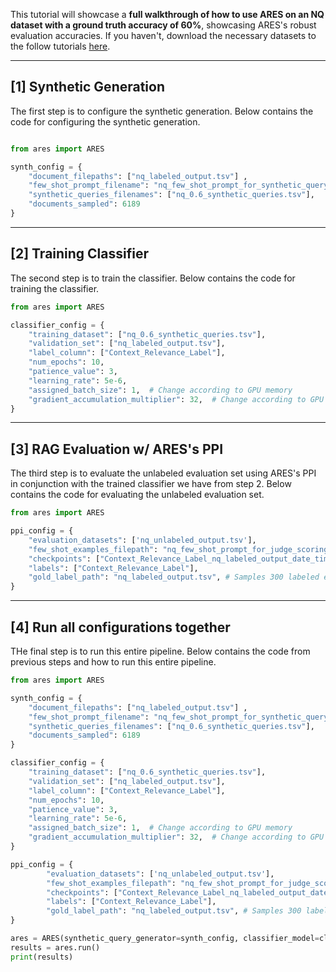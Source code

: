 
This tutorial will showcase a <b>full walkthrough of how to use ARES on an NQ dataset with a ground truth accuracy of 60%</b>, showcasing ARES's robust evaluation accuracies. If you haven't, download the necessary datasets to the follow tutorials [here](/datasets.html).

<hr>


## [1] Synthetic Generation 

The first step is to configure the synthetic generation. Below contains the code for configuring the synthetic generation.

```python

from ares import ARES

synth_config = { 
    "document_filepaths": ["nq_labeled_output.tsv"] ,
    "few_shot_prompt_filename": "nq_few_shot_prompt_for_synthetic_query_generation.tsv",
    "synthetic_queries_filenames": ["nq_0.6_synthetic_queries.tsv"], 
    "documents_sampled": 6189
}

```

<hr>

## [2] Training Classifier

The second step is to train the classifier. Below contains the code for training the classifier.

```python
from ares import ARES

classifier_config = {
    "training_dataset": ["nq_0.6_synthetic_queries.tsv"], 
    "validation_set": ["nq_labeled_output.tsv"], 
    "label_column": ["Context_Relevance_Label"], 
    "num_epochs": 10, 
    "patience_value": 3, 
    "learning_rate": 5e-6,
    "assigned_batch_size": 1,  # Change according to GPU memory
    "gradient_accumulation_multiplier": 32,  # Change according to GPU memory
}
```

<hr>

## [3] RAG Evaluation w/ ARES's PPI

The third step is to evaluate the unlabeled evaluation set using ARES's PPI in conjunction with the trained classifier we have from step 2. Below contains the code for evaluating the unlabeled evaluation set.

```python
from ares import ARES

ppi_config = { 
    "evaluation_datasets": ['nq_unlabeled_output.tsv'], 
    "few_shot_examples_filepath": "nq_few_shot_prompt_for_judge_scoring.tsv",
    "checkpoints": ["Context_Relevance_Label_nq_labeled_output_date_time.pt"], 
    "labels": ["Context_Relevance_Label"], 
    "gold_label_path": "nq_labeled_output.tsv", # Samples 300 labeled examples 
}
```

<hr>

## [4] Run all configurations together

THe final step is to run this entire pipeline. Below contains the code from previous steps and how to run this entire pipeline.

```python
from ares import ARES

synth_config = { 
    "document_filepaths": ["nq_labeled_output.tsv"] ,
    "few_shot_prompt_filename": "nq_few_shot_prompt_for_synthetic_query_generation.tsv",
    "synthetic_queries_filenames": ["nq_0.6_synthetic_queries.tsv"], 
    "documents_sampled": 6189
}

classifier_config = {
    "training_dataset": ["nq_0.6_synthetic_queries.tsv"], 
    "validation_set": ["nq_labeled_output.tsv"], 
    "label_column": ["Context_Relevance_Label"], 
    "num_epochs": 10, 
    "patience_value": 3, 
    "learning_rate": 5e-6,
    "assigned_batch_size": 1,  # Change according to GPU memory
    "gradient_accumulation_multiplier": 32,  # Change according to GPU memory
}

ppi_config = { 
        "evaluation_datasets": ['nq_unlabeled_output.tsv'], 
        "few_shot_examples_filepath": "nq_few_shot_prompt_for_judge_scoring.tsv",
        "checkpoints": ["Context_Relevance_Label_nq_labeled_output_date_time.pt"], 
        "labels": ["Context_Relevance_Label"], 
        "gold_label_path": "nq_labeled_output.tsv", # Samples 300 labeled examples 
}

ares = ARES(synthetic_query_generator=synth_config, classifier_model=classifier_config, ppi=ppi_config)
results = ares.run() 
print(results)
```








